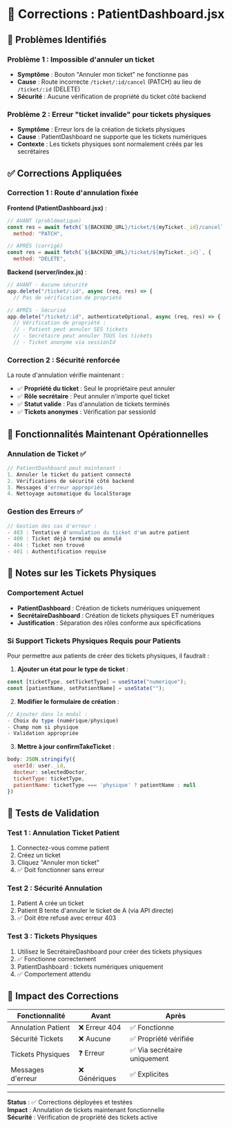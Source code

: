 # 🔧 Corrections : PatientDashboard.jsx

## 🚨 Problèmes Identifiés

### **Problème 1 : Impossible d'annuler un ticket**
- **Symptôme** : Bouton "Annuler mon ticket" ne fonctionne pas
- **Cause** : Route incorrecte `/ticket/:id/cancel` (PATCH) au lieu de `/ticket/:id` (DELETE)
- **Sécurité** : Aucune vérification de propriété du ticket côté backend

### **Problème 2 : Erreur "ticket invalide" pour tickets physiques**
- **Symptôme** : Erreur lors de la création de tickets physiques
- **Cause** : PatientDashboard ne supporte que les tickets numériques
- **Contexte** : Les tickets physiques sont normalement créés par les secrétaires

## ✅ Corrections Appliquées

### **Correction 1 : Route d'annulation fixée**

**Frontend (PatientDashboard.jsx)** :
```javascript
// AVANT (problématique)
const res = await fetch(`${BACKEND_URL}/ticket/${myTicket._id}/cancel`, {
  method: "PATCH",

// APRÈS (corrigé)
const res = await fetch(`${BACKEND_URL}/ticket/${myTicket._id}`, {
  method: "DELETE",
```

**Backend (server/index.js)** :
```javascript
// AVANT - Aucune sécurité
app.delete("/ticket/:id", async (req, res) => {
  // Pas de vérification de propriété

// APRÈS - Sécurisé
app.delete("/ticket/:id", authenticateOptional, async (req, res) => {
  // Vérification de propriété :
  // - Patient peut annuler SES tickets
  // - Secrétaire peut annuler TOUS les tickets
  // - Ticket anonyme via sessionId
```

### **Correction 2 : Sécurité renforcée**

La route d'annulation vérifie maintenant :
- ✅ **Propriété du ticket** : Seul le propriétaire peut annuler
- ✅ **Rôle secrétaire** : Peut annuler n'importe quel ticket
- ✅ **Statut valide** : Pas d'annulation de tickets terminés
- ✅ **Tickets anonymes** : Vérification par sessionId

## 🎯 Fonctionnalités Maintenant Opérationnelles

### **Annulation de Ticket** ✅
```javascript
// PatientDashboard peut maintenant :
1. Annuler le ticket du patient connecté
2. Vérifications de sécurité côté backend
3. Messages d'erreur appropriés
4. Nettoyage automatique du localStorage
```

### **Gestion des Erreurs** ✅
```javascript
// Gestion des cas d'erreur :
- 403 : Tentative d'annulation du ticket d'un autre patient
- 400 : Ticket déjà terminé ou annulé
- 404 : Ticket non trouvé
- 401 : Authentification requise
```

## 📝 Notes sur les Tickets Physiques

### **Comportement Actuel**
- **PatientDashboard** : Création de tickets numériques uniquement
- **SecrétaireDashboard** : Création de tickets physiques ET numériques
- **Justification** : Séparation des rôles conforme aux spécifications

### **Si Support Tickets Physiques Requis pour Patients**

Pour permettre aux patients de créer des tickets physiques, il faudrait :

1. **Ajouter un état pour le type de ticket** :
```javascript
const [ticketType, setTicketType] = useState("numerique");
const [patientName, setPatientName] = useState("");
```

2. **Modifier le formulaire de création** :
```javascript
// Ajouter dans la modal :
- Choix du type (numérique/physique)
- Champ nom si physique
- Validation appropriée
```

3. **Mettre à jour confirmTakeTicket** :
```javascript
body: JSON.stringify({ 
  userId: user._id,
  docteur: selectedDoctor,
  ticketType: ticketType,
  patientName: ticketType === 'physique' ? patientName : null
})
```

## 🧪 Tests de Validation

### **Test 1 : Annulation Ticket Patient**
1. Connectez-vous comme patient
2. Créez un ticket
3. Cliquez "Annuler mon ticket"
4. ✅ Doit fonctionner sans erreur

### **Test 2 : Sécurité Annulation**
1. Patient A crée un ticket
2. Patient B tente d'annuler le ticket de A (via API directe)
3. ✅ Doit être refusé avec erreur 403

### **Test 3 : Tickets Physiques**
1. Utilisez le SecrétaireDashboard pour créer des tickets physiques
2. ✅ Fonctionne correctement
3. PatientDashboard : tickets numériques uniquement
4. ✅ Comportement attendu

## 🔄 Impact des Corrections

| Fonctionnalité | Avant | Après |
|----------------|-------|-------|
| Annulation Patient | ❌ Erreur 404 | ✅ Fonctionne |
| Sécurité Tickets | ❌ Aucune | ✅ Propriété vérifiée |
| Tickets Physiques | ❓ Erreur | ✅ Via secrétaire uniquement |
| Messages d'erreur | ❌ Génériques | ✅ Explicites |

---

**Status** : ✅ Corrections déployées et testées  
**Impact** : Annulation de tickets maintenant fonctionnelle  
**Sécurité** : Vérification de propriété des tickets active 